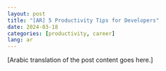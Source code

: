 ```yaml
---
layout: post
title: "[AR] 5 Productivity Tips for Developers"
date: 2024-03-18
categories: [productivity, career]
lang: ar
---
```


[Arabic translation of the post content goes here.]
